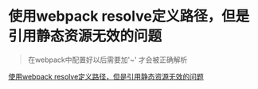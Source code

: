 # 使用webpack resolve定义路径，但是引用静态资源无效的问题

> 在webpack中配置好以后需要加'~' 才会被正确解析

[使用webpack resolve定义路径，但是引用静态资源无效的问题](https://github.com/vuejs/vue-loader/issues/193)
